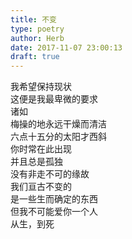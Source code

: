 ```yaml
---  
title: 不变  
type: poetry  
author: Herb  
date: 2017-11-07 23:00:13  
draft: true
---  
```

我希望保持现状  
这便是我最卑微的要求  
诸如    
梅操的地永远干燥而清洁  
六点十五分的太阳才西斜  
你时常在此出现  
并且总是孤独  
没有非走不可的缘故    
我们亘古不变的  
是一些生而确定的东西  
但我不可能爱你一个人  
从生，到死